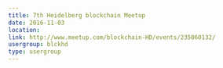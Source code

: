 ```yaml
---
title: 7th Heidelberg blockchain Meetup
date: 2016-11-03
location: 
link: http://www.meetup.com/blockchain-HD/events/235060132/
usergroup: blckhd
type: usergroup
---
```

